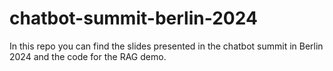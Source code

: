 # chatbot-summit-berlin-2024


In this repo you can find the slides presented in the chatbot summit in Berlin 2024 and the code for the RAG demo.
